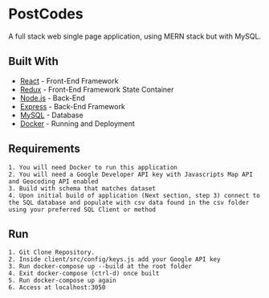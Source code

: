 # PostCodes

A full stack web single page application, using MERN stack but with MySQL.

## Built With

- [React](https://reactjs.org/) - Front-End Framework
- [Redux](https://redux.js.org/) - Front-End Framework State Container
- [Node.js](https://nodejs.org/en/) - Back-End
- [Express](https://expressjs.com/) - Back-End Framework
- [MySQL](https://www.mysql.com/) - Database
- [Docker](https://www.docker.com/) - Running and Deployment

## Requirements

```
1. You will need Docker to run this application
2. You will need a Google Developer API key with Javascripts Map API and Geocoding API enabled
3. Build with schema that matches dataset
4. Upon initial build of application (Next section, step 3) connect to the SQL database and populate with csv data found in the csv folder using your preferred SQL Client or method
```

## Run

```
1. Git Clone Repository.
2. Inside client/src/config/keys.js add your Google API key
3. Run docker-compose up --build at the root folder
4. Exit docker-compose (ctrl-d) once built
5. Run docker-compose up again
6. Access at localhost:3050 
```

